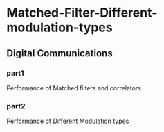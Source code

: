 # Matched-Filter-Different-modulation-types
## Digital Communications
### part1
Performance of Matched filters and correlators
### part2
Performance of Different Modulation types
